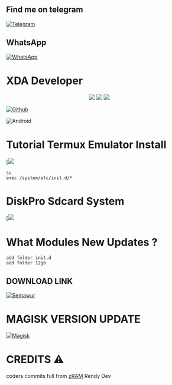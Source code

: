 ## Find me on telegram 
[![Telegram](https://img.shields.io/badge/Rendy-1b77FF.svg?style=for-the-badge&logo=telegram)](https://t.me/rencprx)

## WhatsApp
[![WhatsApp](https://img.shields.io/badge/WhatsApp-1b77FF.svg?style=for-the-badge&logo=whatsapp)](https://chat.whatsapp.com/EBA3xOZUrNc41L81ghawVj)

# XDA Developer

<p align="center">
<a href="https://mediafire.com"><img src="https://img.shields.io/badge/XDA-Delevopers-orange.svg?style=flat-square"></a> <a href="https://t.me/modulemod"><img src="https://img.shields.io/badge/Telegram-Group-blue.svg?style=flat-square"></a> <a href="https://t.me/CodeRocket"><img src="https://img.shields.io/badge/Telegram-Channel-blue.svg?style=flat-square"></a>
</p>

[![Github](https://img.shields.io/badge/-Github-181717?style=for-the-badge&logo=Github&logoColor=white)](https://github.com/Randi356)

![Android](https://img.shields.io/badge/Android-3DDC84?style=for-the-badge&logo=android&logoColor=white)


# Tutorial Termux Emulator Install
[<img src="https://telegra.ph/file/5ea4e77ad15efbc37827e.jpg">

```
su
exec /system/etc/init.d/*
```

# DiskPro Sdcard System
[<img src="https://telegra.ph/file/7addaff4640918ede4a34.jpg">

# What Modules New Updates ?

```
add folder init.d
add folder 12gb
```

## DOWNLOAD LINK
[![Semawur](https://img.shields.io/badge/Semawur-1b77FF.svg?style=for-the-badge&logo=semawur)](https://cararegistrasi.com/AFazs)

# MAGISK VERSION UPDATE

[![Magisk](https://img.shields.io/badge/Magisk-3DDC84?style=for-the-badge&logo=magisk&logoColor=white)](https://magiskmanager.com/)



# CREDITS ⚠️
 coders commits full from [zRAM](github.com/Randi356/Zram-Super-Support) Rendy Dev
